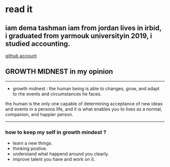 # read it 


## iam dema tashman iam from jordan lives in irbid, i graduated from yarmouk universityin 2019, i studied accounting.
[github account](https://github.com/dematashman)

## GROWTH MIDNEST in my opinion
________
* growth midnest : the human being is able to changes, grow,
and adapt to rhe events and circumstances he faces.

the human is the only one capable of determining acceptance of new ideas and events in a persons life, and it is what enables you to lives as a normal, companion, and happier person.


________

### how to keep my self in growth mindest ?

* learn a new things.
* thinking postive.
* understand what happend around you clearly.
* improve talent you have and work on it.
